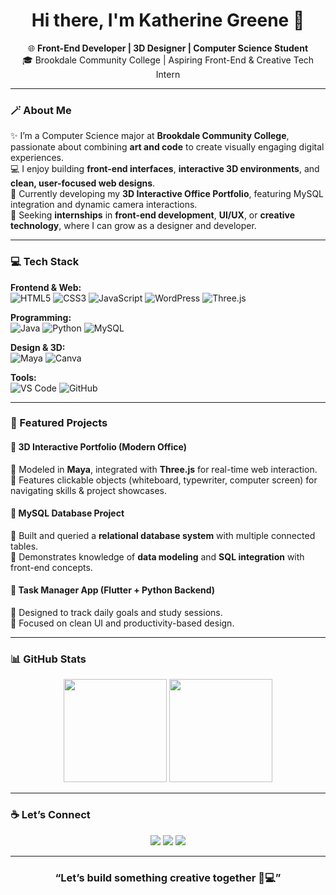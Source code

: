 <!-- 🌌 Katherine Greene | Front-End Developer & Creative Technologist -->

<h1 align="center">Hi there, I'm Katherine Greene 👋</h1>

<p align="center">
  🌐 <b>Front-End Developer | 3D Designer | Computer Science Student</b> <br>
  🎓 Brookdale Community College | Aspiring Front-End & Creative Tech Intern
</p>

---

### 🪄 About Me  
✨ I’m a Computer Science major at **Brookdale Community College**, passionate about combining **art and code** to create visually engaging digital experiences.  
💻 I enjoy building **front-end interfaces**, **interactive 3D environments**, and **clean, user-focused web designs**.  
🚀 Currently developing my **3D Interactive Office Portfolio**, featuring MySQL integration and dynamic camera interactions.  
🎯 Seeking **internships** in **front-end development**, **UI/UX**, or **creative technology**, where I can grow as a designer and developer.  

---

### 💻 Tech Stack  

**Frontend & Web:**  
![HTML5](https://img.shields.io/badge/HTML5-E34F26?style=for-the-badge&logo=html5&logoColor=white)
![CSS3](https://img.shields.io/badge/CSS3-1572B6?style=for-the-badge&logo=css3&logoColor=white)
![JavaScript](https://img.shields.io/badge/JavaScript-F7DF1E?style=for-the-badge&logo=javascript&logoColor=black)
![WordPress](https://img.shields.io/badge/WordPress-21759B?style=for-the-badge&logo=wordpress&logoColor=white)
![Three.js](https://img.shields.io/badge/Three.js-000000?style=for-the-badge&logo=three.js&logoColor=white)

**Programming:**  
![Java](https://img.shields.io/badge/Java-ED8B00?style=for-the-badge&logo=openjdk&logoColor=white)
![Python](https://img.shields.io/badge/Python-3776AB?style=for-the-badge&logo=python&logoColor=white)
![MySQL](https://img.shields.io/badge/MySQL-005C84?style=for-the-badge&logo=mysql&logoColor=white)

**Design & 3D:**  
![Maya](https://img.shields.io/badge/Maya-00B0FF?style=for-the-badge&logo=autodesk&logoColor=white)
![Canva](https://img.shields.io/badge/Canva-00C4CC?style=for-the-badge&logo=canva&logoColor=white)

**Tools:**  
![VS Code](https://img.shields.io/badge/VSCode-007ACC?style=for-the-badge&logo=visualstudiocode&logoColor=white)
![GitHub](https://img.shields.io/badge/GitHub-181717?style=for-the-badge&logo=github&logoColor=white)

---

### 🌟 Featured Projects  

#### 🏢 3D Interactive Portfolio (Modern Office)  
🔹 Modeled in **Maya**, integrated with **Three.js** for real-time web interaction.  
🔹 Features clickable objects (whiteboard, typewriter, computer screen) for navigating skills & project showcases.  

#### 💾 MySQL Database Project  
🔹 Built and queried a **relational database system** with multiple connected tables.  
🔹 Demonstrates knowledge of **data modeling** and **SQL integration** with front-end concepts.  

#### 📱 Task Manager App (Flutter + Python Backend)  
🔹 Designed to track daily goals and study sessions.  
🔹 Focused on clean UI and productivity-based design.  

---

### 📊 GitHub Stats  

<p align="center">
  <img src="https://github-readme-stats.vercel.app/api?username=YOUR_GITHUB_USERNAME&show_icons=true&theme=radical" height="165"/>
  <img src="https://github-readme-streak-stats.herokuapp.com/?user=YOUR_GITHUB_USERNAME&theme=radical" height="165"/>
</p>

---

### ☕ Let’s Connect  

<p align="center">
  <a href="mailto:YOUR_EMAIL@gmail.com"><img src="https://img.shields.io/badge/Gmail-D14836?style=for-the-badge&logo=gmail&logoColor=white"></a>
  <a href="https://linkedin.com/in/YOUR_LINKEDIN"><img src="https://img.shields.io/badge/LinkedIn-0077B5?style=for-the-badge&logo=linkedin&logoColor=white"></a>
  <a href="https://github.com/YOUR_GITHUB_USERNAME"><img src="https://img.shields.io/badge/GitHub-181717?style=for-the-badge&logo=github&logoColor=white"></a>
</p>

---

<h3 align="center">“Let’s build something creative together 🎨💻”</h3>
